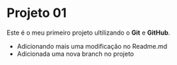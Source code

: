 # Projeto 01

Este é o meu primeiro projeto ultilizando o **Git** e **GitHub**.

- Adicionando mais uma modificação no Readme.md
- Adicionada uma nova branch no projeto